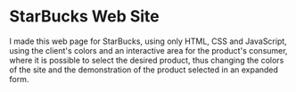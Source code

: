 # StarBucks Web Site
 I made this web page for StarBucks, using only HTML, CSS and JavaScript, using the client's colors and an interactive area for the product's consumer, where it is possible to select the desired product, thus changing the colors of the site and the demonstration of the product selected in an expanded form.
